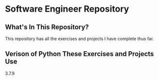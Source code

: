 # Software Engineer Repository
## What's In This Repository?
This repository has all the exercises and projects I have complete thus far.

## Verison of Python These Exercises and Projects Use
3.7.9